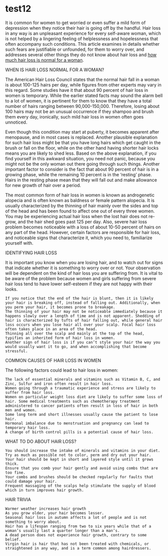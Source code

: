 # test12
It is common for women to get worried or even suffer a mild form of depression when they notice their hair is going off by the handful. Hair loss in any way is an unpleasant experience for every self-aware woman, which is not helped by a lingering feeling of helplessness and hopelessness that often accompany such conditions. This article examines in details whether such fears are justifiable or unfounded, for them to worry over, and addresses several other things they do not know about hair loss and [how much hair loss is normal for a woman](11hairstyles.com/much-hair-loss-normal-woman/).

 WHEN IS HAIR LOSS NORMAL FOR A WOMAN?

The American Hair Loss Council states that the normal hair fall in a woman is about 100-125 hairs per day, while figures from other experts may vary in this regard. Some studies have it that about 90 percent of hair loss in women is temporary. While the earlier stated facts may sound the alarm bell to a lot of women, it is pertinent for them to know that they have a total number of hairs ranging between 90,000-150,000. Therefore, losing about 100 hairs may not be an unusual occurrence if they shampoo and brush them every day, ironically, such mild hair loss in women often goes unnoticed.

Even though this condition may start at puberty, it becomes apparent after menopause, and in most cases is replaced. Another plausible explanation for such hair loss might be that you have long hairs which get caught in the brush or fall on the floor, while on the other hand having shorter hair locks means you are likely to shed less. Based on the above explanation, if you find yourself in this awkward situation, you need not panic, because you might not be the only woman out there going through such things. Another important factor to consider is the fact that about 90 percent of hair is in a growing phase, while the remaining 10 percent is in the ‘resting’ phase. Hairs in the resting phase mean that they will fall out and make allowance for new growth of hair over a period.


The most common form of hair loss in women is known as androgenetic alopecia and is often known as baldness or female pattern alopecia. It is usually characterized by the thinning of hair mainly over the sides and top of the head and has been found to affect one out of every three women. You may be experiencing actual hair loss when the lost hair does not re-grow, and the hair shed goes past 125 per day. Also, severe hair loss problem becomes noticeable with a loss of about 10-50 percent of hairs on any part of the head. However, certain factors are responsible for hair loss, and noticeable signs that characterize it, which you need to, familiarize yourself with.

IDENTIFYING HAIR LOSS

It is important you know when you are losing hair, and to watch out for signs that indicate whether it is something to worry over or not. Your observation will be dependent on the kind of hair loss you are suffering from. It is vital to be aware of the problem because women and girls suffering from severe hair loss tend to have lower self-esteem if they are not happy with their looks.

    If you notice that the end of the hair is blunt, then it is likely your hair is breaking off, instead of falling out. Additionally, when you perm your hair, it becomes prone to breakage.
    The thinning of your hair may not be noticeable immediately because it happens slowly over a length of time and is not apparent. Shedding of hair is characterized by tufts of hair falling out, while general hair loss occurs when you lose hair all over your scalp. Focal hair loss often takes place in an area of the head.
    Thinning all over the scalp and mainly at the top of the head, typifies an inherited form of hair loss in women.
    Another sign of hair loss is if you can’t style your hair the way you would usually want it to go, and when accomplishing that become stressful.

COMMON CAUSES OF HAIR LOSS IN WOMEN

The following factors could lead to hair loss in women:

    The lack of essential minerals and vitamins such as Vitamin B, C, and Zinc, Sulfur and iron often result in hair loss.
    Women going through a traumatic experience and stress are likely to suffer from hair loss.
    Women on particular weight loss diet are likely to suffer some loss of hair. Some medical treatments such as chemotherapy treatment administered to cancer patients often result in loss of hair in both men and women.
    Some long term and short illnesses usually cause the patient to lose hair.
    Hormonal imbalance due to menstruation and pregnancy can lead to temporary hair loss.
    A change of birth control pills is a potential cause of hair loss.

WHAT TO DO ABOUT HAIR LOSS?

    You should increase the intake of minerals and vitamins in your diet.
    Try as much as possible not to color, perm and dry out your hair.
    Your hair should be kept in short and layered style until it grows thick.
    Ensure that you comb your hair gently and avoid using combs that are too fine.
    Your combs and brushes should be checked regularly for faults that could damage your hair.
    Frequent massaging of the scalps help stimulate the supply of blood which in turn improves hair growth.

HAIR TRIVIA

    Warmer weather increases hair growth
    As you grow older, your hair becomes lesser.
    Seasonal hair loss in autumn affects a lot of people and is not something to worry about.
    Hair has a lifespan ranging from two to six years while that of a woman’s usually last a quarter longer than a man’s.
    A dead person does not experience hair growth, contrary to some belief.
    Virgin hair is hair that has not been treated with chemicals, or straightened in any way, and is a term common among hairdressers.
